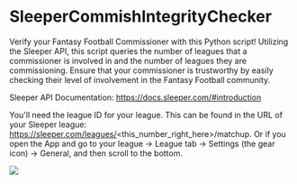 # SleeperCommishIntegrityChecker
Verify your Fantasy Football Commissioner with this Python script! Utilizing the Sleeper API, this script queries the number of leagues that a commissioner is involved in and the number of leagues they are commissioning. Ensure that your commissioner is trustworthy by easily checking their level of involvement in the Fantasy Football community.

Sleeper API Documentation: https://docs.sleeper.com/#introduction

You'll need the league ID for your league. This can be found in the URL of your Sleeper league: https://sleeper.com/leagues/<this_number_right_here>/matchup. Or if you open the App and go to your league -> League tab -> Settings (the gear icon) -> General, and then scroll to the bottom.

![](https://github.com/george-harding/SleeperCommishIntegrityChecker/blob/main/SleeperCommishIntegrityCheck.gif)
